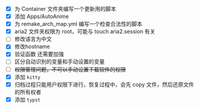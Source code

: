- [x] 为 Container 文件夹编写一个更新用的脚本
- [x] 添加 Apps/AutoAnime
- [x] 为 remake_arch_map.yml 编写一个检查合法性的脚本
- [x] aria2 文件夹权限为 root，可能与 touch aria2.session 有关
- [ ] 修改语言为中文
- [x] 修改hostname
- [x] 验证函数 还需要加强
- [ ] 区分自动识别的变量和手动设置的变量
- [ ] ~~权限管理问题，不可以手动设置下载软件的权限~~
- [x] 添加 `kitty`
- [x] 归档过程只能用户权限下进行，恢复过程中，会先 copy 文件，然后还原文件的所有权者
- [x] 添加 `typst`